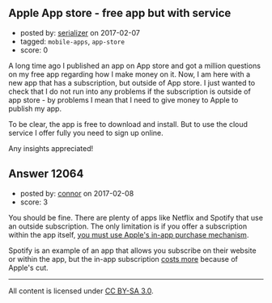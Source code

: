 ## Apple App store - free app but with service

- posted by: [serializer](https://stackexchange.com/users/93719/serializer) on 2017-02-07
- tagged: `mobile-apps`, `app-store`
- score: 0

A long time ago I published an app on App store and got a million questions on my free app regarding how I make money on it. Now, I am here with a new app that has a subscription, but outside of App store. I just wanted to check that I do not run into any problems if the subscription is outside of app store - by problems I mean that I need to give money to Apple to publish my app.

To be clear, the app is free to download and install. But to use the cloud service I offer fully you need to sign up online.

Any insights appreciated!


## Answer 12064

- posted by: [connor](https://stackexchange.com/users/392995/connor) on 2017-02-08
- score: 3

<p>You should be fine. There are plenty of apps like Netflix and Spotify that use an outside subscription. The only limitation is if you offer a subscription within the app itself, <a href="https://developer.apple.com/app-store/review/guidelines/#in-app-purchase" rel="nofollow noreferrer">you must use Apple's in-app purchase mechanism</a>. </p>

<p>Spotify is an example of an app that allows you subscribe on their website or within the app, but the in-app subscription <a href="http://www.theverge.com/2015/7/8/8913105/spotify-apple-app-store-email" rel="nofollow noreferrer">costs more</a> because of Apple's cut.</p>




---

All content is licensed under [CC BY-SA 3.0](https://creativecommons.org/licenses/by-sa/3.0/).
